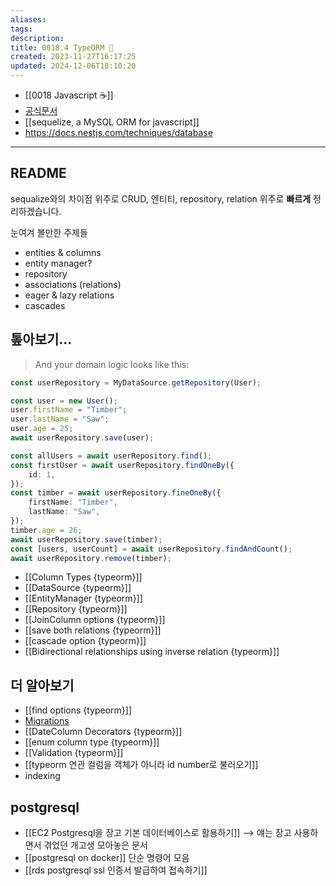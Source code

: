```yaml
---
aliases: 
tags: 
description:
title: 0018.4 TypeORM 💾
created: 2023-11-27T16:17:25
updated: 2024-12-06T18:10:20
---
```

- [[0018 Javascript ☕️]]
- [공식문서](https://typeorm.io/)
- [[sequelize, a MySQL ORM for javascript]]
- <https://docs.nestjs.com/techniques/database>
___

## README

sequalize와의 차이점 위주로 CRUD, 엔티티, repository, relation 위주로 **빠르게** 정리하겠습니다.

눈여겨 볼만한 주제들

- entities & columns
- entity manager?
- repository
- associations (relations)
- eager & lazy relations
- cascades

## 톺아보기...

> And your domain logic looks like this:

```ts
const userRepository = MyDataSource.getRepository(User);

const user = new User();
user.firstName = "Timber";
user.lastName = "Saw";
user.age = 25;
await userRepository.save(user);

const allUsers = await userRepository.find();
const firstUser = await userRepository.findOneBy({
	id: 1,
});
const timber = await userRepository.fineOneBy({
	firstName: "Timber",
	lastName: "Saw",
});
timber.age = 26;
await userRepository.save(timber);
const [users, userCount] = await userRepository.findAndCount();
await userRepository.remove(timber);
```

- [[Column Types {typeorm}]]
- [[DataSource {typeorm}]]
- [[EntityManager {typeorm}]]
- [[Repository {typeorm}]]
- [[JoinColumn options {typeorm}]]
- [[save both relations {typeorm}]]
- [[cascade option {typeorm}]]
- [[Bidirectional relationships using inverse relation {typeorm}]]

## 더 알아보기

- [[find options {typeorm}]]
- [Migrations](https://docs.nestjs.com/techniques/database#multiple-databases)
- [[DateColumn Decorators {typeorm}]]
- [[enum column type {typeorm}]]
- [[Validation {typeorm}]]
- [[typeorm 연관 컬럼을 객체가 아니라 id number로 불러오기]]
- indexing

## postgresql

- [[EC2 Postgresql을 장고 기본 데이터베이스로 활용하기]] ⟶ 얘는 장고 사용하면서 겪었던 개고생 모아놓은 문서
- [[postgresql on docker]] 단순 명령어 모음
- [[rds postgresql ssl 인증서 발급하여 접속하기]]
